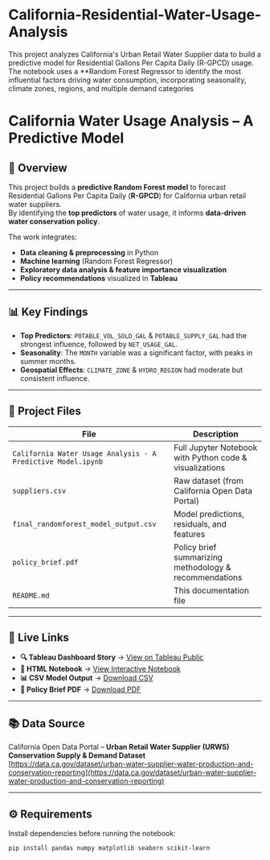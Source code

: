 # California-Residential-Water-Usage-Analysis
This project analyzes California's Urban Retail Water Supplier data to build a predictive model for Residential Gallons Per Capita Daily (R-GPCD) usage.   The notebook uses a **Random Forest Regressor to identify the most influential factors driving water consumption, incorporating seasonality, climate zones, regions, and multiple demand categories

# California Water Usage Analysis – A Predictive Model

## 📌 Overview
This project builds a **predictive Random Forest model** to forecast Residential Gallons Per Capita Daily (**R-GPCD**) for California urban retail water suppliers.  
By identifying the **top predictors** of water usage, it informs **data-driven water conservation policy**.

The work integrates:
- **Data cleaning & preprocessing** in Python
- **Machine learning** (Random Forest Regressor)
- **Exploratory data analysis & feature importance visualization**
- **Policy recommendations** visualized in **Tableau**

---

## 📊 Key Findings
- **Top Predictors**: `POTABLE_VOL_SOLD_GAL` & `POTABLE_SUPPLY_GAL` had the strongest influence, followed by `NET_USAGE_GAL`.
- **Seasonality**: The `MONTH` variable was a significant factor, with peaks in summer months.
- **Geospatial Effects**: `CLIMATE_ZONE` & `HYDRO_REGION` had moderate but consistent influence.

---

## 📂 Project Files

| File | Description |
|------|-------------|
| `California Water Usage Analysis - A Predictive Model.ipynb` | Full Jupyter Notebook with Python code & visualizations |
| `suppliers.csv` | Raw dataset (from California Open Data Portal) |
| `final_randomforest_model_output.csv` | Model predictions, residuals, and features |
| `policy_brief.pdf` | Policy brief summarizing methodology & recommendations |
| `README.md` | This documentation file |

---

## 🔗 Live Links
- **🔍 Tableau Dashboard Story** → [View on Tableau Public](YOUR_TABLEAU_LINK_HERE)
- **📄 HTML Notebook** → [View Interactive Notebook](YOUR_HTML_NOTEBOOK_LINK_HERE)
- **📊 CSV Model Output** → [Download CSV](YOUR_CSV_FILE_LINK_HERE)
- **📑 Policy Brief PDF** → [Download PDF](YOUR_PDF_LINK_HERE)

---

## 📚 Data Source
California Open Data Portal – **Urban Retail Water Supplier (URWS) Conservation Supply & Demand Dataset**  
[https://data.ca.gov/dataset/urban-water-supplier-water-production-and-conservation-reporting](https://data.ca.gov/dataset/urban-water-supplier-water-production-and-conservation-reporting)

---

## ⚙️ Requirements
Install dependencies before running the notebook:
```bash
pip install pandas numpy matplotlib seaborn scikit-learn

